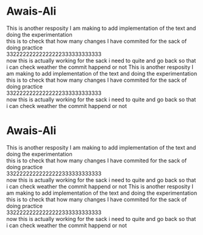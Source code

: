 # Awais-Ali
This is another resposity I am making to add implementation of the text and doing the experimentation
<br> this is to check that how many changes I have commited for the sack of doing practice
<br> 33222222222222222333333333333
<br> now this is actually working for the sack i need to quite and go back so that i can check weather the commit happend or not
This is another resposity I am making to add implementation of the text and doing the experimentation
<br> this is to check that how many changes I have commited for the sack of doing practice
<br> 33222222222222222333333333333
<br> now this is actually working for the sack i need to quite and go back so that i can check weather the commit happend or not
# Awais-Ali
This is another resposity I am making to add implementation of the text and doing the experimentation
<br> this is to check that how many changes I have commited for the sack of doing practice
<br> 33222222222222222333333333333
<br> now this is actually working for the sack i need to quite and go back so that i can check weather the commit happend or not
This is another resposity I am making to add implementation of the text and doing the experimentation
<br> this is to check that how many changes I have commited for the sack of doing practice
<br> 33222222222222222333333333333
<br> now this is actually working for the sack i need to quite and go back so that i can check weather the commit happend or not
